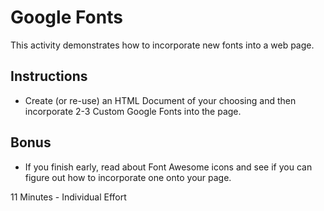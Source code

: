 # Google Fonts

This activity demonstrates how to incorporate new fonts into a web page.

## Instructions

* Create (or re-use) an HTML Document of your choosing and then incorporate 2-3 Custom Google Fonts into the page. 

## Bonus

* If you finish early, read about Font Awesome icons and see if you can figure out how to incorporate one onto your page. 

11 Minutes - Individual Effort